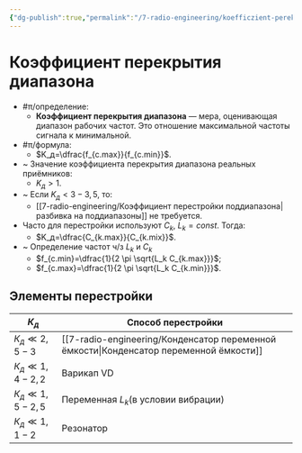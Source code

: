 ```yaml
---
{"dg-publish":true,"permalink":"/7-radio-engineering/koefficzient-perekrytiya-diapazona/","title":"Коэффициент перекрытия диапазона"}
---
```



# Коэффициент перекрытия диапазона

- #π/определение:
	- **Коэффициент перекрытия диапазона** — мера, оценивающая диапазон рабочих частот. Это отношение максимальной частоты сигнала к минимальной.
- #π/формула:
	- $K_д=\dfrac{f_{c.max}}{f_{c.min}}$.
- ~ Значение коэффициента перекрытия диапазона реальных приёмников:
	- $K_д > 1$.
- ~ Если $K_д<3-3,5$, то:
	- [[7-radio-engineering/Коэффициент перестройки поддиапазона\|разбивка на поддиапазоны]] не требуется.
- Часто для перестройки используют $C_k$, $L_k=const$. Тогда:
	- $K_д=\dfrac{C_{k.max}}{C_{k.mix}}$.
- ~ Определение частот ч/з $L_k$ и $C_k$
	- $f_{c.min}=\dfrac{1}{2 \pi \sqrt{L_k C_{k.max}}}$;
	- $f_{c.max}=\dfrac{1}{2 \pi \sqrt{L_k C_{k.min}}}$.

## Элементы перестройки

| $К_д$               | Способ перестройки                   |
| ------------------- | ------------------------------------ |
| $К_д \ll 2,5 - 3$   | [[7-radio-engineering/Конденсатор переменной ёмкости\|Конденсатор переменной ёмкости]] |
| $К_д \ll 1,4 - 2,2$ | Варикап VD                           |
| $К_д \ll 1,5 - 2,5$ | Переменная $L_k$(в условии вибрации) |
| $К_д \ll 1,1 - 2$   | Резонатор                            |
